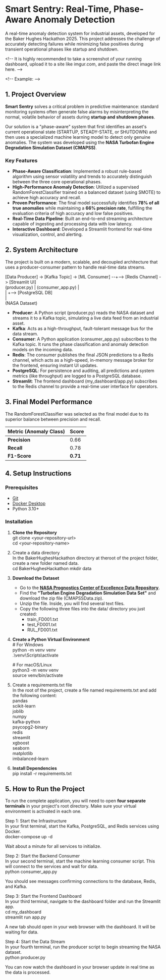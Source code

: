 # **Smart Sentry: Real-Time, Phase-Aware Anomaly Detection**

A real-time anomaly detection system for industrial assets, developed for the Baker Hughes Hackathon 2025\. This project addresses the challenge of accurately detecting failures while minimizing false positives during transient operational phases like startup and shutdown.

\<\!-- It is highly recommended to take a screenshot of your running dashboard, upload it to a site like imgur.com, and paste the direct image link here. \--\>

\<\!-- Example: \--\>

## **1\. Project Overview**

**Smart Sentry** solves a critical problem in predictive maintenance: standard monitoring systems often generate false alarms by misinterpreting the normal, volatile behavior of assets during **startup and shutdown phases**.

Our solution is a "phase-aware" system that first identifies an asset's current operational state (STARTUP, STEADY-STATE, or SHUTDOWN) and then uses a specialized machine learning model to detect only genuine anomalies. The system was developed using the **NASA Turbofan Engine Degradation Simulation Dataset (CMAPSS)**.

### **Key Features**

* **Phase-Aware Classification**: Implemented a robust rule-based algorithm using sensor volatility and trends to accurately distinguish between the three core operational phases.  
* **High-Performance Anomaly Detection**: Utilized a supervised RandomForestClassifier trained on a balanced dataset (using SMOTE) to achieve high accuracy and recall.  
* **Proven Performance**: The final model successfully identifies **78% of all true anomalies** while maintaining a **66% precision rate**, fulfilling the evaluation criteria of high accuracy and low false positives.  
* **Real-Time Data Pipeline**: Built an end-to-end streaming architecture capable of ingesting and processing data with low latency.  
* **Interactive Dashboard**: Developed a Streamlit frontend for real-time visualization, control, and alerting.

## **2\. System Architecture**

The project is built on a modern, scalable, and decoupled architecture that uses a producer-consumer pattern to handle real-time data streams.

\[Data Producer\] \-\> \[Kafka Topic\] \-\> \[ML Consumer\] \--+--\> \[Redis Channel\] \-\> \[Streamlit UI\]  
      (producer.py)      |         (consumer\_app.py) |  
                         |                           \+--\> \[PostgreSQL DB\]  
                         |  
                 (NASA Dataset)

* **Producer**: A Python script (producer.py) reads the NASA dataset and streams it to a Kafka topic, simulating a live data feed from an industrial asset.  
* **Kafka**: Acts as a high-throughput, fault-tolerant message bus for the data stream.  
* **Consumer**: A Python application (consumer\_app.py) subscribes to the Kafka topic. It runs the phase classification and anomaly detection models on the incoming data.  
* **Redis**: The consumer publishes the final JSON predictions to a Redis channel, which acts as a high-speed, in-memory message broker for the frontend, ensuring instant UI updates.  
* **PostgreSQL**: For persistence and auditing, all predictions and system metrics (like throughput) are logged to a PostgreSQL database.  
* **Streamlit**: The frontend dashboard (my\_dashboard/app.py) subscribes to the Redis channel to provide a real-time user interface for operators.

## **3\. Final Model Performance**

The RandomForestClassifier was selected as the final model due to its superior balance between precision and recall.

| Metric (Anomaly Class) | Score |
| :---- | :---- |
| **Precision** | 0.66 |
| **Recall** | 0.78 |
| **F1-Score** | **0.71** |

## **4\. Setup Instructions**

### **Prerequisites**

* [Git](https://git-scm.com/downloads)  
* [Docker Desktop](https://www.docker.com/products/docker-desktop/)  
* Python 3.10+

### **Installation**

1. **Clone the Repository**  
   git clone \<your-repository-url\>  
   cd \<your-repository-name\>

2. Create a data directory  
   In the BakerHughesHackathon directory at theroot of the project folder, create a new folder named data.  
   cd BakerHughesHackathon
   mkdir data

3. **Download the Dataset**  
   * Go to the [**NASA Prognostics Center of Excellence Data Repository**](https://www.nasa.gov/intelligent-systems-division/discovery-and-systems-health/pcoe/pcoe-data-set-repository/).  
   * Find the **"Turbofan Engine Degradation Simulation Data Set"** and download the zip file (CMAPSSData.zip).  
   * Unzip the file. Inside, you will find several text files.  
   * Copy the following three files into the data/ directory you just created:  
     * train\_FD001.txt  
     * test\_FD001.txt  
     * RUL\_FD001.txt  
4. **Create a Python Virtual Environment**  
   \# For Windows  
   python \-m venv venv  
   .\\venv\\Scripts\\activate

   \# For macOS/Linux  
   python3 \-m venv venv  
   source venv/bin/activate

5. Create a requirements.txt file  
   In the root of the project, create a file named requirements.txt and add the following content:  
   pandas  
   scikit-learn  
   joblib  
   numpy  
   kafka-python  
   psycopg2-binary  
   redis  
   streamlit  
   xgboost  
   seaborn  
   matplotlib  
   imbalanced-learn

6. **Install Dependencies**  
   pip install \-r requirements.txt

## **5\. How to Run the Project**

To run the complete application, you will need to open **four separate terminals** in your project's root directory. Make sure your virtual environment is activated in each one.

Step 1: Start the Infrastructure  
In your first terminal, start the Kafka, PostgreSQL, and Redis services using Docker.  
docker-compose up \-d

Wait about a minute for all services to initialize.

Step 2: Start the Backend Consumer  
In your second terminal, start the machine learning consumer script. This will connect to the services and wait for data.  
python consumer\_app.py

You should see messages confirming connections to the database, Redis, and Kafka.

Step 3: Start the Frontend Dashboard  
In your third terminal, navigate to the dashboard folder and run the Streamlit app.  
cd my\_dashboard  
streamlit run app.py

A new tab should open in your web browser with the dashboard. It will be waiting for data.

Step 4: Start the Data Stream  
In your fourth terminal, run the producer script to begin streaming the NASA dataset.  
python producer.py

You can now watch the dashboard in your browser update in real time as the data is processed.